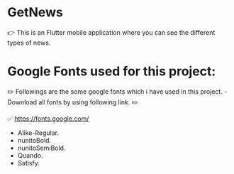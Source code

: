 # GetNews
:point_right: This is an Flutter mobile application where you can see the different types of news.

# Google Fonts used for this project:
:pencil2: Followings are the some google fonts which i have used in this project.
-Download all fonts by using following link. :pencil2:


 :white_check_mark: https://fonts.google.com/

* Alike-Regular.
* nunitoBold.
* nunitoSemiBold.
* Quando.
* Satisfy.
